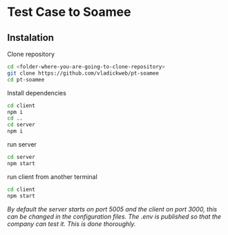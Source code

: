 # Test Case to Soamee



## Instalation
Clone repository
```bash
cd <folder-where-you-are-going-to-clone-repository>
git clone https://github.com/vladickweb/pt-soamee
cd pt-soamee
```
Install dependencies

```sh
cd client
npm i
cd ..
cd server
npm i
```

run server
```sh
cd server
npm start
```

run client from another terminal
```sh
cd client
npm start
```

*By default the server starts on port 5005 and the client on port 3000, this can be changed in the configuration files. The .env is published so that the company can test it. This is done thoroughly.*
